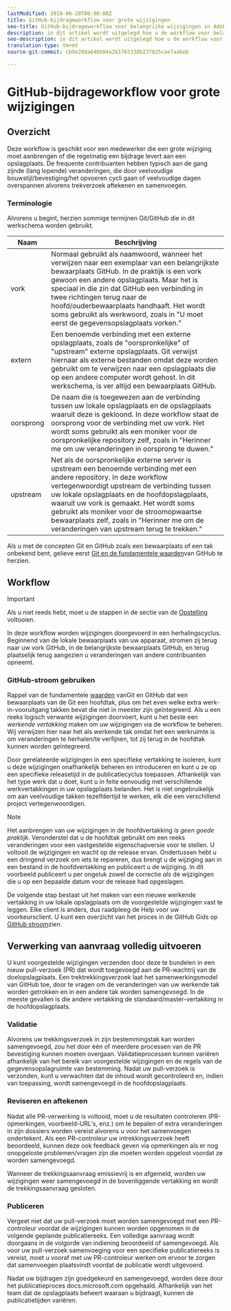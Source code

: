 ```yaml
---
lastModified: 2018-06-28T00:00:00Z
title: GitHub-bijdrageworkflow voor grote wijzigingen
seo-title: GitHub-bijdrageworkflow voor belangrijke wijzigingen in Adobe-documentatie
description: in dit artikel wordt uitgelegd hoe u de workflow voor belangrijke bijdragen kunt gebruiken om Adobe-documentatie bij te werken .
seo-description: in dit artikel wordt uitgelegd hoe u de workflow voor belangrijke bijdragen kunt gebruiken om Adobe-documentatie bij te werken .
translation-type: tm+mt
source-git-commit: cb9e20da64bb04a2b1765338b237825cae7aabeb

---
```



# GitHub-bijdrageworkflow voor grote wijzigingen

<!--
> [!IMPORTANT]
> All repositories that publish to docs.adobe.com have adopted the [Adobe Open Source Code of Conduct](../../code-of-conduct.md) or the [.NET Foundation Code of Conduct](https://dotnetfoundation.org/code-of-conduct). For more information, see the [Contributing](../../contributing.md) article.
>
> Minor corrections or clarifications to documentation and code examples in public repositories are covered by the [Adobe Documentation Terms of Use](https://www.adobe.com/legal/terms.html). New or significant changes generate a comment in the pull request, asking you to submit an online Contribution License Agreement (CLA) if you are not an employee of Adobe. We need you to complete the online form before we can review or accept your pull request.
--->

## Overzicht

Deze workflow is geschikt voor een medewerker die een grote wijziging moet aanbrengen of die regelmatig een bijdrage levert aan een opslagplaats. De frequente contribuanten hebben typisch aan de gang zijnde (lang lopende) veranderingen, die door veelvoudige bouwstijl/bevestiging/het opvoeren cycli gaan of veelvoudige dagen overspannen alvorens trekverzoek aftekenen en samenvoegen.

### Terminologie

Alvorens u begint, herzien sommige termijnen Git/GitHub die in dit werkschema worden gebruikt.

| Naam | Beschrijving |
|-----------|-------------|
| vork | Normaal gebruikt als naamwoord, wanneer het verwijzen naar een exemplaar van een belangrijkste bewaarplaats GitHub. In de praktijk is een vork gewoon een andere opslagplaats. Maar het is speciaal in die zin dat GitHub een verbinding in twee richtingen terug naar de hoofd/ouderbewaarplaats handhaaft. Het wordt soms gebruikt als werkwoord, zoals in &quot;U moet eerst de gegevensopslagplaats vorken.&quot; |
| extern | Een benoemde verbinding met een externe opslagplaats, zoals de &quot;oorspronkelijke&quot; of &quot;upstream&quot; externe opslagplaats. Git verwijst hiernaar als externe bestanden omdat deze worden gebruikt om te verwijzen naar een opslagplaats die op een andere computer wordt gehost. In dit werkschema, is ver altijd een bewaarplaats GitHub. |
| oorsprong | De naam die is toegewezen aan de verbinding tussen uw lokale opslagplaats en de opslagplaats waaruit deze is gekloond. In deze workflow staat de oorsprong voor de verbinding met uw vork. Het wordt soms gebruikt als een moniker voor de oorspronkelijke repository zelf, zoals in &quot;Herinner me om uw veranderingen in oorsprong te duwen.&quot; |
| upstream | Net als de oorspronkelijke externe server is upstream een benoemde verbinding met een andere repository. In deze workflow vertegenwoordigt upstream de verbinding tussen uw lokale opslagplaats en de hoofdopslagplaats, waaruit uw vork is gemaakt. Het wordt soms gebruikt als moniker voor de stroomopwaartse bewaarplaats zelf, zoals in &quot;Herinner me om de veranderingen van upstream terug te trekken.&quot; |

Als u met de concepten Git en GitHub zoals een bewaarplaats of een tak onbekend bent, gelieve eerst [Git en de fundamentele waarden](git-fundamentals.md)van GitHub te herzien.

## Workflow

>[!IMPORTANT]
> Als u niet reeds hebt, moet u de stappen in de sectie van de [Opstelling](github-signup.md) voltooien.

In deze workflow worden wijzigingen doorgevoerd in een herhalingscyclus. Beginnend van de lokale bewaarplaats van uw apparaat, stromen zij terug naar uw vork GitHub, in de belangrijkste bewaarplaats GitHub, en terug plaatselijk terug aangezien u veranderingen van andere contribuanten opneemt.

### GitHub-stroom gebruiken

Rappel van de fundamentele [waarden](git-fundamentals.md) vanGit en GitHub dat een bewaarplaats van de Git een hoofdtak, plus om het even welke extra werk-in-vooruitgang takken bevat die niet in meester zijn geïntegreerd. Als u een reeks logisch verwante wijzigingen doorvoert, kunt u het beste een *werkende vertakking* maken om uw wijzigingen via de workflow te beheren. Wij verwijzen hier naar het als werkende tak omdat het een werkruimte is om veranderingen te herhalen/te verfijnen, tot zij terug in de hoofdtak kunnen worden geïntegreerd.

Door gerelateerde wijzigingen in een specifieke vertakking te isoleren, kunt u deze wijzigingen onafhankelijk beheren en introduceren en kunt u ze op een specifieke releasetijd in de publicatiecyclus toepassen. Afhankelijk van het type werk dat u doet, kunt u in feite eenvoudig met verschillende werkvertakkingen in uw opslagplaats belanden. Het is niet ongebruikelijk om aan veelvoudige takken tezelfdertijd te werken, elk die een verschillend project vertegenwoordigen.

>[!NOTE]
>Het aanbrengen van uw wijzigingen in de hoofdvertakking *is geen goede praktijk*. Veronderstel dat u de hoofdtak gebruikt om een reeks veranderingen voor een vastgestelde eigenschapversie voor te stellen. U voltooit de wijzigingen en wacht op de release ervan. Ondertussen hebt u een dringend verzoek om iets te repareren, dus brengt u de wijziging aan in een bestand in de hoofdvertakking en publiceert u de wijziging. In dit voorbeeld publiceert u per ongeluk zowel de correctie *als* de wijzigingen die u op een bepaalde datum voor de release had opgeslagen.

De volgende stap bestaat uit het maken van een nieuwe werkende vertakking in uw lokale opslagplaats om de voorgestelde wijzigingen vast te leggen. Elke client is anders, dus raadpleeg de Help voor uw voorkeursclient. U kunt een overzicht van het proces in de GitHub Gids op [GitHub stroom](https://guides.github.com/introduction/flow/)zien.

## Verwerking van aanvraag volledig uitvoeren

U kunt voorgestelde wijzigingen verzenden door deze te bundelen in een nieuw pull-verzoek (PR) dat wordt toegevoegd aan de PR-wachtrij van de doelopslagplaats. Een trektrekkingsverzoek laat het samenwerkingsmodel van GitHub toe, door te vragen om de veranderingen van uw werkende tak worden getrokken en in een andere tak worden samengevoegd. In de meeste gevallen is die andere vertakking de standaard/master-vertakking in de hoofdopslagplaats.

### Validatie

Alvorens uw trekkingsverzoek in zijn bestemmingstak kan worden samengevoegd, zou het door één of meerdere processen van de PR bevestiging kunnen moeten overgaan. Validatieprocessen kunnen variëren afhankelijk van het bereik van voorgestelde wijzigingen en de regels van de gegevensopslagruimte van bestemming. Nadat uw pull-verzoek is verzonden, kunt u verwachten dat de inhoud wordt gecontroleerd en, indien van toepassing, wordt samengevoegd in de hoofdopslagplaats.

### Reviseren en aftekenen

Nadat alle PR-verwerking is voltooid, moet u de resultaten controleren (PR-opmerkingen, voorbeeld-URL&#39;s, enz.) om te bepalen of extra veranderingen in zijn dossiers worden vereist alvorens u voor het samenvoegen ondertekent. Als een PR-controleur uw intrekkingsverzoek heeft beoordeeld, kunnen deze ook feedback geven via opmerkingen als er nog onopgeloste problemen/vragen zijn die moeten worden opgelost voordat ze worden samengevoegd.

Wanneer de trekkingsaanvraag emissievrij is en afgemeld, worden uw wijzigingen weer samengevoegd in de bovenliggende vertakking en wordt de trekkingsaanvraag gesloten.

### Publiceren

Vergeet niet dat uw pull-verzoek moet worden samengevoegd met een PR-controleur voordat de wijzigingen kunnen worden opgenomen in de volgende geplande publicatiereeks. Een volledige aanvraag wordt doorgaans in de volgorde van indiening beoordeeld of samengevoegd. Als voor uw pull-verzoek samenvoeging voor een specifieke publicatiereeks is vereist, moet u vooraf met uw PR-controleur werken om ervoor te zorgen dat samenvoegen plaatsvindt voordat de publicatie wordt uitgevoerd.

Nadat uw bijdragen zijn goedgekeurd en samengevoegd, worden deze door het publicatieproces docs.microsoft.com opgehaald. Afhankelijk van het team dat de opslagplaats beheert waaraan u bijdraagt, kunnen de publicatietijden variëren.
